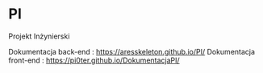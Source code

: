 # PI
Projekt Inżynierski


Dokumentacja back-end : https://aresskeleton.github.io/PI/
Dokumentacja front-end : https://pi0ter.github.io/DokumentacjaPI/

